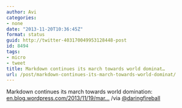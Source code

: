 ```yaml
---
author: Avi
categories:
- none
date: "2013-11-20T10:36:45Z"
format: status
guid: http://twitter-403170049953128448-post
id: 8494
tags:
- micro
- tweet
title: Markdown continues its march towards world dominat…
url: /post/markdown-continues-its-march-towards-world-dominat/
---
```

Markdown continues its march towards world domination: [en.blog.wordpress.com/2013/11/19/mar…](http://en.blog.wordpress.com/2013/11/19/markdown/) /via [@daringfireball](http://twitter.com/daringfireball)